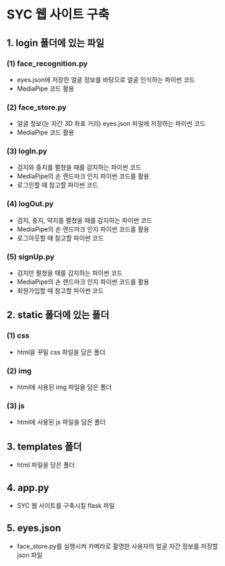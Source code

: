 # SYC 웹 사이트 구축

## 1. login 폴더에 있는 파일
### (1) face_recognition.py
- eyes.json에 저장한 얼굴 정보를 바탕으로 얼굴 인식하는 파이썬 코드
- MediaPipe 코드 활용

### (2) face_store.py
- 얼굴 정보(눈 자간 3D 좌표 거리) eyes.json 파일에 저장하는 파이썬 코드
- MediaPipe 코드 활용

### (3) logIn.py
- 검지와 중지를 펼쳤을 때를 감지하는 파이썬 코드
- MediaPipe의 손 랜드마크 인지 파이썬 코드를 활용
- 로그인할 때 참고할 파이썬 코드

### (4) logOut.py
- 검지, 중지, 약지를 펼쳤을 때를 감지하는 파이썬 코드
- MediaPipe의 손 랜드마크 인지 파이썬 코드를 활용
- 로그아웃할 때 참고할 파이썬 코드

### (5) signUp.py
- 검지만 펼쳤을 때를 감지하는 파이썬 코드
- MediaPipe의 손 랜드마크 인지 파이썬 코드를 활용
- 회원가입할 때 참고할 파이썬 코드

## 2. static 폴더에 있는 폴더
### (1) css
- html을 꾸밀 css 파일을 담은 폴더

### (2) img
- html에 사용된 img 파일을 담은 폴더

### (3) js
- html에 사용된 js 파일을 담은 폴더

## 3. templates 폴더
- html 파일을 담은 폴더

## 4. app.py
- SYC 웹 사이트를 구축시킬 flask 파일

## 5. eyes.json
- face_store.py를 실행시켜 카메라로 촬영한 사용자의 얼굴 자간 정보를 저장할 json 파일
